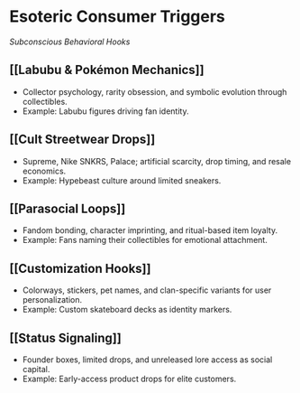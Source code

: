 # Esoteric Consumer Triggers
_Subconscious Behavioral Hooks_
## [[Labubu & Pokémon Mechanics]]

- Collector psychology, rarity obsession, and symbolic evolution through collectibles.
- Example: Labubu figures driving fan identity.

## [[Cult Streetwear Drops]]

- Supreme, Nike SNKRS, Palace; artificial scarcity, drop timing, and resale economics.
- Example: Hypebeast culture around limited sneakers.

## [[Parasocial Loops]]

- Fandom bonding, character imprinting, and ritual-based item loyalty.
- Example: Fans naming their collectibles for emotional attachment.

## [[Customization Hooks]]

- Colorways, stickers, pet names, and clan-specific variants for user personalization.
- Example: Custom skateboard decks as identity markers.

## [[Status Signaling]]

- Founder boxes, limited drops, and unreleased lore access as social capital.
- Example: Early-access product drops for elite customers.